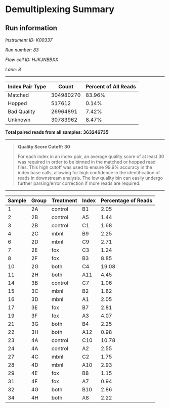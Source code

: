 # Demultiplexing Summary  

## Run information

*Instrument ID: K00337*

*Run number: 83*

*Flow cell ID: HJKJNBBXX*

*Lane: 8*

---

| Index Pair Type | Count | Percent of All Reads |
|---|---|---|
| Matched | 304980270 | 83.96% |
| Hopped | 517612 | 0.14% |
| Bad Quality | 26964891 | 7.42% |
| Unknown | 30783962 | 8.47% |

**Total paired reads from all samples: 363246735**

---

>**Quality Score Cutoff: 30**
>
>For each index in an index pair, an average quality score of at least 30 was required in order to be binned in the matched or hopped read files.
>This high cutoff was used to ensure 99.9% accuracy in the index base calls, allowing for high confidence in the identification of reads in downstream analysis.
>The low quality bin can easily undergo further parsing/error correction if more reads are required.

---

| Sample | Group | Treatment | Index | Percentage of Reads |
|---|---|---|---|---|
| 1 |	2A | control | B1 |	2.05 |
| 2	| 2B | control | A5 | 1.44 |
| 3 | 2B | control | C1 | 1.68 |
| 4 | 2C | mbnl | B9 | 2.25 |
| 6 | 2D | mbnl | C9 | 2.71 |
| 7 | 2E | fox | C3 | 1.24 |
| 8 | 2F | fox | B3 | 8.85 |
| 10 | 2G | both | C4 | 19.08 |
| 11 | 2H | both | A11 | 4.45 |
| 14 | 3B	| control | C7 | 1.06 |
| 15 | 3C | mbnl | B2 | 1.82 |
| 16 | 3D | mbnl | A1 | 2.05 |
| 17 | 3E | fox | B7 | 2.81 |
| 19 | 3F | fox | A3 | 4.07 |
| 21 | 3G | both | B4 | 2.25 |
| 22 | 3H | both | A12 | 0.98 |
| 23 | 4A | control | C10 | 10.78 |
| 24 | 4A | control | A2 | 2.55 |
| 27 | 4C | mbnl | C2 | 1.75 |
| 28 | 4D | mbnl | A10 | 2.93 |
| 29 | 4E | fox | B8 | 1.15 |
| 31 | 4F | fox | A7 | 0.94 |
| 32 | 4G | both | B10 | 2.86 |
| 34 | 4H | both | A8 | 2.22 |
